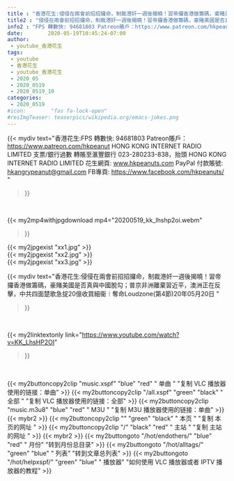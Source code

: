 ```yaml
---
title : "香港花生:侵侵在兩會前招招攞命，制裁港奸一週後揭曉！習帝攞香港做籌碼，豪賭美國是否真與中國脫勾；普京非洲離棄習近平，澳洲正在反擊，中共四面楚歌急掟20億收買細衞︱奪命Loudzone(第4節)20年05月20日 "
title2 : "侵侵在兩會前招招攞命，制裁港奸一週後揭曉！習帝攞香港做籌碼，豪賭美國是否真與中國脫勾；普京非洲離棄習近平，澳洲正在反擊，中共四面楚歌急掟20億收買細衞︱奪命Loudzone(第4節)20年05月20日 "
info2 : "FPS 轉數快: 94681803 Patreon賬戶：https://www.patreon.com/hkpeanut HONG KONG INTERNET RADIO LIMITED 支票/銀行過數 轉賬至滙豐銀行 023-280233-838，抬頭 HONG KONG INTERNET RADIO LIMITED  花生網頁: www.hkpeanuts.com PayPal 付款賬號: hkangrypeanut@gmail.com FB專頁: https://www.facebook.com/hkpeanuts/ "
date:        2020-05-19T10:45:24-07:00
author:
 - youtube_香港花生
tags:
 - youtube
 - 香港花生
 - youtube_香港花生
 - 2020_05
 - 2020_0519
 - 2020_0519_10
categories:
 - 2020_0519
#icon:        "fas fa-lock-open"
#resImgTeaser: teaserpics/wikipedia.org/emacs-jokes.png
---
```


{{< mydiv text="香港花生:FPS 轉數快: 94681803 Patreon賬戶：https://www.patreon.com/hkpeanut HONG KONG INTERNET RADIO LIMITED 支票/銀行過數 轉賬至滙豐銀行 023-280233-838，抬頭 HONG KONG INTERNET RADIO LIMITED  花生網頁: www.hkpeanuts.com PayPal 付款賬號: hkangrypeanut@gmail.com FB專頁: https://www.facebook.com/hkpeanuts/ "
>}}
<br>


{{< my2mp4withjpgdownload mp4="20200519_kk_lhshp2oi.webm"
>}}

{{< my2jpgexist "xx1.jpg" >}}<br>
{{< my2jpgexist "xx2.jpg" >}}<br>
{{< my2jpgexist "xx3.jpg" >}}<br>



{{< mydiv text="香港花生:侵侵在兩會前招招攞命，制裁港奸一週後揭曉！習帝攞香港做籌碼，豪賭美國是否真與中國脫勾；普京非洲離棄習近平，澳洲正在反擊，中共四面楚歌急掟20億收買細衞︱奪命Loudzone(第4節)20年05月20日 "
>}}
<br>

{{< my2linktextonly link="https://www.youtube.com/watch?v=KK_LhsHP2OI"
>}}


<br>

{{< my2buttoncopy2clip "music.xspf"        "blue"   "red"    " 单曲 "  "复制 VLC 播放器使用的链接：单曲" >}} {{< my2buttoncopy2clip "/all.xspf"         "green"  "black"  " 全部 "  "复制 VLC 播放器使用的链接：全部" >}} {{< my2buttoncopy2clip "music.m3u8"        "blue"   "red"    " M3U  "    "复制 M3U 播放器使用的链接：单曲" >}} {{< mybr2 >}} {{< my2buttoncopy2clip ""                  "green"  "black"  " 本页 "    "复制 本页的网址 " >}} {{< my2buttoncopy2clip "/"                 "black"  "red"    " 主站 "    "复制 主站的网址 " >}} {{< mybr2 >}} {{< my2buttongoto      "/hot/endothers/"   "blue"   "red"    " 月份"   "转到月份总目录" >}} {{< my2buttongoto      "/hot/alltags/"     "green"  "blue"   " 列表"   "转到文章总列表" >}} {{< my2buttongoto      "/hot/helpxspf/"    "green"  "blue"   " 播放器" "如何使用 VLC 播放器或者 IPTV 播放器的教程" >}} 
